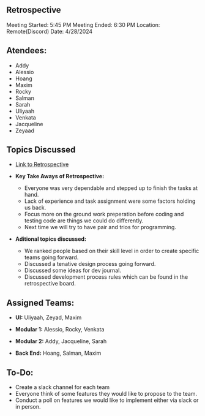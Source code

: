 ## Retrospective 

Meeting Started: 5:45 PM
Meeting Ended: 6:30 PM 
Location: Remote(Discord)
Date: 4/28/2024

## Atendees: 
- Addy
- Alessio
- Hoang
- Maxim
- Rocky
- Salman 
- Sarah 
- Uliyaah 
- Venkata
- Jacqueline 
- Zeyaad 

## Topics Discussed


- [Link to Retrospective](https://miro.com/app/board/uXjVKOOTGvE=/) 

- **Key Take Aways of Retrospective:** 
  - Everyone was very dependable and stepped up to finish the tasks at hand. 
  - Lack of experience and task assignment were some factors holding us back. 
  - Focus more on the ground work preperation before coding and testing code are things we could do differently.
  - Next time we will try to have pair and trios for programming. 


- **Aditional topics discussed:**  
  - We ranked people based on their skill level in order to create specific teams going forward.
  - Discussed a tenative design process going forward. 
  - Discussed some ideas for dev journal. 
  - Discussed development process rules which can be found in the retrospective board. 

  

## Assigned Teams: 
- **UI:**  Uliyaah, Zeyad, Maxim 

- **Modular 1:**  Alessio, Rocky, Venkata
  
- **Modular 2:**  Addy, Jacqueline, Sarah 

- **Back End:**  Hoang, Salman, Maxim

## To-Do: 
- Create a slack channel for each team
- Everyone think of some features they would like to propose to the team. 
- Conduct a poll on features we would like to implement either via slack or in person.
  

  


